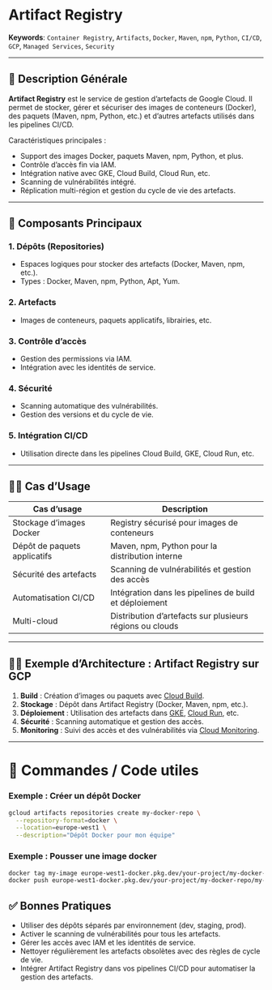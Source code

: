 # Artifact Registry

**Keywords**: `Container Registry`, `Artifacts`, `Docker`, `Maven`, `npm`, `Python`, `CI/CD`, `GCP`, `Managed Services`, `Security`

---

## 🧠 Description Générale

**Artifact Registry** est le service de gestion d’artefacts de Google Cloud. Il permet de stocker, gérer et sécuriser des images de conteneurs (Docker), des paquets (Maven, npm, Python, etc.) et d’autres artefacts utilisés dans les pipelines CI/CD.

Caractéristiques principales :
- Support des images Docker, paquets Maven, npm, Python, et plus.
- Contrôle d’accès fin via IAM.
- Intégration native avec GKE, Cloud Build, Cloud Run, etc.
- Scanning de vulnérabilités intégré.
- Réplication multi-région et gestion du cycle de vie des artefacts.

---

## 🧰 Composants Principaux

### 1. **Dépôts (Repositories)**
- Espaces logiques pour stocker des artefacts (Docker, Maven, npm, etc.).
- Types : Docker, Maven, npm, Python, Apt, Yum.

### 2. **Artefacts**
- Images de conteneurs, paquets applicatifs, librairies, etc.

### 3. **Contrôle d’accès**
- Gestion des permissions via IAM.
- Intégration avec les identités de service.

### 4. **Sécurité**
- Scanning automatique des vulnérabilités.
- Gestion des versions et du cycle de vie.

### 5. **Intégration CI/CD**
- Utilisation directe dans les pipelines Cloud Build, GKE, Cloud Run, etc.

---

## 🧑‍💼 Cas d’Usage

| Cas d’usage                         | Description |
|------------------------------------|-------------|
| Stockage d’images Docker            | Registry sécurisé pour images de conteneurs |
| Dépôt de paquets applicatifs        | Maven, npm, Python pour la distribution interne |
| Sécurité des artefacts              | Scanning de vulnérabilités et gestion des accès |
| Automatisation CI/CD                | Intégration dans les pipelines de build et déploiement |
| Multi-cloud                         | Distribution d’artefacts sur plusieurs régions ou clouds |

---

## 🧑‍🔬 Exemple d’Architecture : Artifact Registry sur GCP

1. **Build** : Création d’images ou paquets avec [Cloud Build](../CloudBuild/cloudbuild.md).
2. **Stockage** : Dépôt dans Artifact Registry (Docker, Maven, npm, etc.).
3. **Déploiement** : Utilisation des artefacts dans [GKE](../KubernetesEngine/kubernetesengine.md), [Cloud Run](../CloudRun/cloudrun.md), etc.
4. **Sécurité** : Scanning automatique et gestion des accès.
5. **Monitoring** : Suivi des accès et des vulnérabilités via [Cloud Monitoring](../CloudMonitoring/cloudmonitoring.md).

---

# 🚀 Commandes / Code utiles

### Exemple : Créer un dépôt Docker

```bash
gcloud artifacts repositories create my-docker-repo \
  --repository-format=docker \
  --location=europe-west1 \
  --description="Dépôt Docker pour mon équipe"
```

### Exemple : Pousser une image docker

```bash
docker tag my-image europe-west1-docker.pkg.dev/your-project/my-docker-repo/my-image:tag
docker push europe-west1-docker.pkg.dev/your-project/my-docker-repo/my-image:tag
```

## ✅ Bonnes Pratiques

- Utiliser des dépôts séparés par environnement (dev, staging, prod).
- Activer le scanning de vulnérabilités pour tous les artefacts.
- Gérer les accès avec IAM et les identités de service.
- Nettoyer régulièrement les artefacts obsolètes avec des règles de cycle de vie.
- Intégrer Artifact Registry dans vos pipelines CI/CD pour automatiser la gestion des artefacts.
